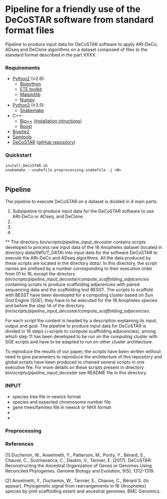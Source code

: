 Pipeline for a friendly use of the DeCoSTAR software from standard format files
=====

Pipeline to produce input data for DeCoSTAR software to apply ARt-DeCo, ADseq and DeClone algorithms on a dataset composed of files to the standard format described in the part XXXX.


### Requirements

* [Python2](https://www.python.org/.) (≥2.6):
	* [Biopython](http://biopython.org/) 
	* [ETE toolkit](http://etetoolkit.org/)
	* [Matplotlib](https://matplotlib.org/)
	* [Numpy](http://www.numpy.org/)
* [Python3](https://www.python.org/.) (≥3.5):
	* [Snakemake](http://snakemake.readthedocs.io/en/stable/)
* C++:
	* [Bio++](http://biopp.univ-montp2.fr/wiki/index.php/Main_Page) ([installation intructions](http://biopp.univ-montp2.fr/wiki/index.php/Installation))
	* [Boost](www.boost.org)
* [Bowtie2](http://bowtie-bio.sourceforge.net/bowtie2/index.shtml)
* [Samtools](http://samtools.sourceforge.net/)
* [DeCoSTAR](http://pbil.univ-lyon1.fr/software/DeCoSTAR/index.html) ([gitHub repository](https://github.com/WandrilleD/DeCoSTAR))

### Quickstart ###

```
install_DeCoSTAR.sh
snakemake --snakefile preprocessing.snakefile -j <N>


```

## Pipeline
The pipeline to execute DeCoSTAR on a dataset is divided in 4 main parts:
1) Subpipeline to produce input data for the DeCoSTAR software to use ARt-DeCo or ADseq, and DeClone. 
2) 
3)
4) 


** The directory *bin/scripts/pipeline_input_decostar* contains scripts developed to process raw input data of the 18 Anopheles dataset (located in directory *data/INPUT_DATA*) into input data for the software DeCoSTAR to execute the ARt-DeCo and ADseq algorithms. All the data produced by these scripts are located in the directory *data/*. In this directory, the script names are prefixed by a number corresponding to their execution order from 01 to 16, except the directory *bin/scripts/pipeline_input_decostar/compute_scaffolding_adjacencies* containing scripts to produce scaffolding adjacencies with paired sequencing data and the scaffolding tool BESST. The scripts to scaffold with BESST have been developed for a computing cluster based on Sun Grid Engine (SGE), they have to be executed for the 18 Anopheles species and before the step 14 of the directory *bin/scripts/pipeline_input_decostar/compute_scaffolding_adjacencies*.

For each script the content is headed by a description explaining its input, output and goal. The pipeline to produce input data for DeCoSTAR is divided in 16 steps (+scripts to compute scaffolding adjacencies), among which step 11 has been developed to be run on the computing cluster with SGE scripts and have to be adapted to run on other cluster architecture.

To reproduce the results of our paper, the scripts have been written without need to give parameters to reproduce the architecture of this repository and global scripts have been produced to chained several scripts in one executive file. For more details on these scripts present in directory *bin/scripts/pipeline_input_decostar* see README file in this directory.




### INPUT
* species tree file in newick format
* species and expected chromosome number file 
* gene trees/families file in newick or NHX format
* 
*








### Preprocessing






### References
[1] Duchemin, W., Anselmetti, Y., Patterson, M., Ponty, Y., Bérard, S., Chauve, C., Scornavacca, C., Daubin, V., Tannier, E. (2017). DeCoSTAR: Reconstructing the Ancestral Organization of Genes or Genomes Using Reconciled Phylogenies. Genome Biology and Evolution, 9(5), 1312–1319.

[2] Anselmetti, Y., Duchemin, W., Tannier, E., Chauve, C., Bérard S. (to appear). Phylogenetic signal from rearrangements in 18 {Anopheles} species by joint scaffolding extant and ancestral genomes. BMC Genomics.